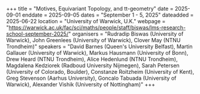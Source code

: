 +++
title = "Motives, Equivariant Topology, and tt-geometry"
date = 2025-09-01
enddate = 2025-09-05
dates = "September 1 - 5, 2025"
dateadded = 2025-06-22
location = "University of Warwick, U.K."
webpage = "https://warwick.ac.uk/fac/sci/maths/people/staff/biswas/lms-research-school-september-2025/"
organisers = "Rudradip Biswas (University of Warwick), John Greenlees (University of Warwick), Clover May (NTNU Trondheim)"
speakers = "David Barnes (Queen's University Belfast), Martin Gallauer (University of Warwick), Markus Hausmann (University of Bonn), Drew Heard (NTNU Trondheim), Alice Hedenlund (NTNU Trondheim), Magdalena Kedziorek (Radboud University Nijmegen), Sarah Petersen (University of Colorado, Boulder), Constanze Roitzheim (University of Kent), Greg Stevenson (Aarhus University), Goncalo Tabuada (University of Warwick), Alexander Vishik (University of Nottingham)"
+++
